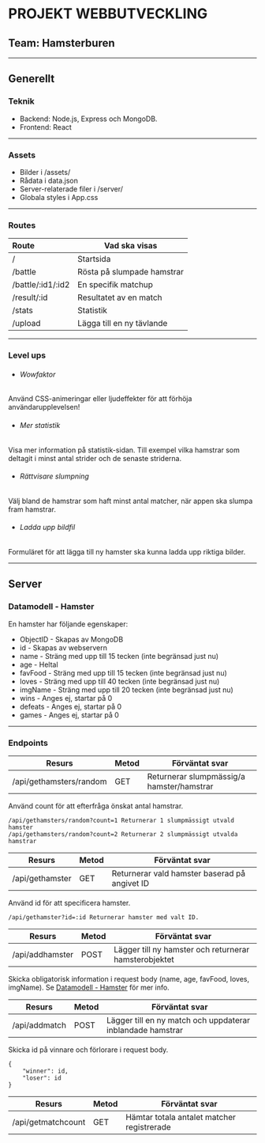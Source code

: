 # PROJEKT WEBBUTVECKLING
## Team: Hamsterburen
---

## Generellt

### Teknik
+ Backend: Node.js, Express och MongoDB.
+ Frontend: React

---

### Assets
+ Bilder i /assets/
+ Rådata i data.json
+ Server-relaterade filer i /server/
+ Globala styles i App.css

---

### Routes
|Route | Vad ska visas|
|:------------------|----------------------------|
|/                  |Startsida                   |
|/battle            |Rösta på slumpade hamstrar  |
|/battle/:id1/:id2  |En specifik matchup         |
|/result/:id        |Resultatet av en match      |
|/stats             |Statistik                   |
|/upload            |Lägga till en ny tävlande   |

---

### Level ups
+ ###### Wowfaktor
Använd CSS-animeringar eller ljudeffekter för att förhöja användarupplevelsen!
+ ###### Mer statistik
Visa mer information på statistik-sidan. Till exempel vilka hamstrar som deltagit i minst antal strider och de senaste striderna.
+ ###### Rättvisare slumpning
Välj bland de hamstrar som haft minst antal matcher, när appen ska slumpa fram hamstrar.
+ ###### Ladda upp bildfil
Formuläret för att lägga till ny hamster ska kunna ladda upp riktiga bilder.

---

## Server

### Datamodell - Hamster

En hamster har följande egenskaper:
+ ObjectID - Skapas av MongoDB
+ id - Skapas av webservern
+ name - Sträng med upp till 15 tecken (inte begränsad just nu)
+ age - Heltal
+ favFood - Sträng med upp till 15 tecken (inte begränsad just nu)
+ loves - Sträng med upp till 40 tecken (inte begränsad just nu)
+ imgName - Sträng med upp till 20 tecken (inte begränsad just nu)
+ wins - Anges ej, startar på 0
+ defeats - Anges ej, startar på 0
+ games - Anges ej, startar på 0

---

### Endpoints

|Resurs    |Metod   |Förväntat svar|
|----------|--------|---|
|/api/gethamsters/random | GET | Returnerar slumpmässig/a hamster/hamstrar |

Använd count för att efterfråga önskat antal hamstrar.
```
/api/gethamsters/random?count=1 Returnerar 1 slumpmässigt utvald hamster
/api/gethamsters/random?count=2 Returnerar 2 slumpmässigt utvalda hamstrar
```

|Resurs    |Metod   |Förväntat svar|
|----------|--------|---|
|/api/gethamster | GET | Returnerar vald hamster baserad på angivet ID |

Använd id för att specificera hamster.
```
/api/gethamster?id=:id Returnerar hamster med valt ID.
```

|Resurs    |Metod   |Förväntat svar|
|----------|--------|---|
|/api/addhamster | POST | Lägger till ny hamster och returnerar hamsterobjektet |

Skicka obligatorisk information i request body (name, age, favFood, loves, imgName).
Se [Datamodell - Hamster](#-datamodell---hamster) för mer info.

|Resurs    |Metod   |Förväntat svar|
|----------|--------|---|
|/api/addmatch | POST | Lägger till en ny match och uppdaterar inblandade hamstrar |

Skicka id på vinnare och förlorare i request body.
```
{
    "winner": id,
    "loser": id
}
```

|Resurs    |Metod   |Förväntat svar|
|----------|--------|---|
|/api/getmatchcount | GET | Hämtar totala antalet matcher registrerade |
